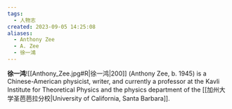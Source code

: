 ```yaml
---
tags:
  - 人物志
created: 2023-09-05 14:25:08
aliases:
  - Anthony Zee
  - A. Zee
  - 徐一鴻
---
```


**徐一鸿**![[Anthony_Zee.jpg#R|徐一鸿|200]] (Anthony Zee, b. 1945)  is a Chinese-American physicist, writer, and currently a professor at the Kavli Institute for Theoretical Physics and the physics department of the [[加州大学圣芭芭拉分校|University of California, Santa Barbara]].


